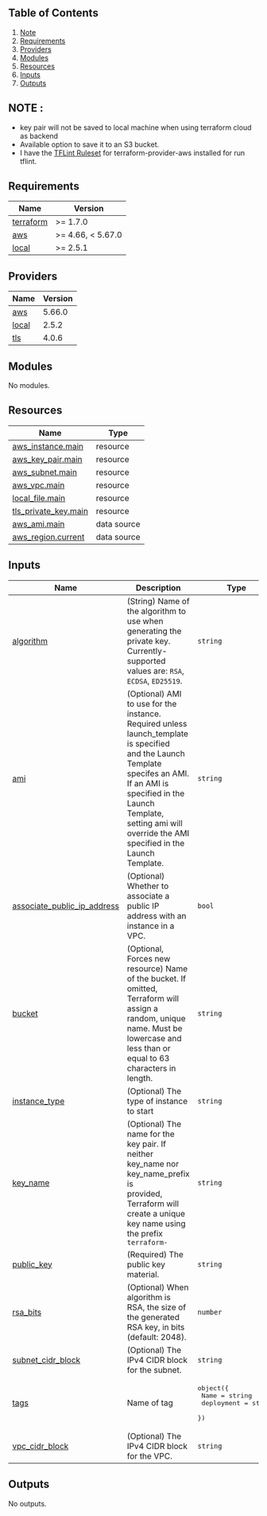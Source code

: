 ## Table of Contents

1. [Note](#note)
2. [Requirements](#requirements)
3. [Providers](#providers)
4. [Modules](#modules)
5. [Resources](#resources)
6. [Inputs](#inputs)
7. [Outputs](#outputs)


## NOTE :
- key pair will not be saved to local machine when using terraform cloud as backend
- Available option to save it to an S3 bucket.
- I have the [TFLint Ruleset](https://github.com/terraform-linters/tflint-ruleset-aws/blob/master/README.md) for terraform-provider-aws installed for run tflint. 


## Requirements

| Name | Version |
|------|---------|
| <a name="requirement_terraform"></a> [terraform](#requirement\_terraform) | >= 1.7.0 |
| <a name="requirement_aws"></a> [aws](#requirement\_aws) | >= 4.66, < 5.67.0 |
| <a name="requirement_local"></a> [local](#requirement\_local) | >= 2.5.1 |

## Providers

| Name | Version |
|------|---------|
| <a name="provider_aws"></a> [aws](#provider\_aws) | 5.66.0 |
| <a name="provider_local"></a> [local](#provider\_local) | 2.5.2 |
| <a name="provider_tls"></a> [tls](#provider\_tls) | 4.0.6 |

## Modules

No modules.

## Resources

| Name | Type |
|------|------|
| [aws_instance.main](https://registry.terraform.io/providers/hashicorp/aws/latest/docs/resources/instance) | resource |
| [aws_key_pair.main](https://registry.terraform.io/providers/hashicorp/aws/latest/docs/resources/key_pair) | resource |
| [aws_subnet.main](https://registry.terraform.io/providers/hashicorp/aws/latest/docs/resources/subnet) | resource |
| [aws_vpc.main](https://registry.terraform.io/providers/hashicorp/aws/latest/docs/resources/vpc) | resource |
| [local_file.main](https://registry.terraform.io/providers/hashicorp/local/latest/docs/resources/file) | resource |
| [tls_private_key.main](https://registry.terraform.io/providers/hashicorp/tls/latest/docs/resources/private_key) | resource |
| [aws_ami.main](https://registry.terraform.io/providers/hashicorp/aws/latest/docs/data-sources/ami) | data source |
| [aws_region.current](https://registry.terraform.io/providers/hashicorp/aws/latest/docs/data-sources/region) | data source |

## Inputs

| Name | Description | Type | Default | Required |
|------|-------------|------|---------|:--------:|
| <a name="input_algorithm"></a> [algorithm](#input\_algorithm) | (String) Name of the algorithm to use when generating the private key. Currently-supported values are: `RSA`, `ECDSA`, `ED25519`. | `string` | `"RSA"` | no |
| <a name="input_ami"></a> [ami](#input\_ami) | (Optional) AMI to use for the instance. Required unless launch\_template is specified<br/>   and the Launch Template specifes an AMI. If an AMI is specified in the Launch Template, <br/>   setting ami will override the AMI specified in the Launch Template. | `string` | `"ami-0ddc798b3f1a5117e"` | no |
| <a name="input_associate_public_ip_address"></a> [associate\_public\_ip\_address](#input\_associate\_public\_ip\_address) | (Optional) Whether to associate a public IP address with an instance in a VPC. | `bool` | `null` | no |
| <a name="input_bucket"></a> [bucket](#input\_bucket) | (Optional, Forces new resource) Name of the bucket. If omitted, Terraform will assign a random, unique name. Must be lowercase and less than or equal to 63 characters in length. | `string` | `null` | no |
| <a name="input_instance_type"></a> [instance\_type](#input\_instance\_type) | (Optional) The type of instance to start | `string` | `null` | no |
| <a name="input_key_name"></a> [key\_name](#input\_key\_name) | (Optional) The name for the key pair. If neither key\_name nor key\_name\_prefix is <br/>   provided, Terraform will create a unique key name using the prefix `terraform-` | `string` | `null` | no |
| <a name="input_public_key"></a> [public\_key](#input\_public\_key) | (Required) The public key material. | `string` | `""` | no |
| <a name="input_rsa_bits"></a> [rsa\_bits](#input\_rsa\_bits) | (Optional) When algorithm is RSA, the size of the generated RSA key, in bits (default: 2048). | `number` | `null` | no |
| <a name="input_subnet_cidr_block"></a> [subnet\_cidr\_block](#input\_subnet\_cidr\_block) | (Optional) The IPv4 CIDR block for the subnet. | `string` | `null` | no |
| <a name="input_tags"></a> [tags](#input\_tags) | Name of tag | <pre>object({<br/>    Name       = string<br/>    deployment = string<br/>  })</pre> | `null` | no |
| <a name="input_vpc_cidr_block"></a> [vpc\_cidr\_block](#input\_vpc\_cidr\_block) | (Optional) The IPv4 CIDR block for the VPC. | `string` | `2048` | no |

## Outputs

No outputs.


